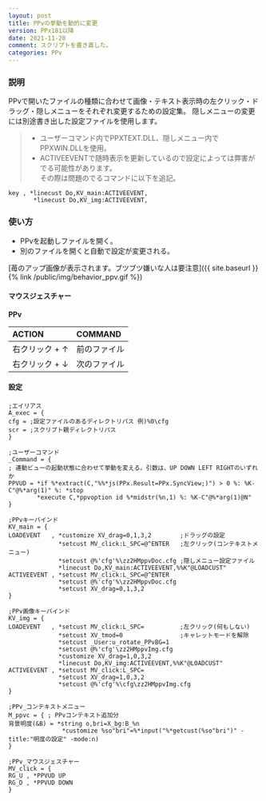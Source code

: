 ```yaml
---
layout: post
title: PPvの挙動を動的に変更
version: PPx181以降
date: 2021-11-20
comment: スクリプトを書き直した。
categories: PPv
---
```

### 説明
PPvで開いたファイルの種類に合わせて画像・テキスト表示時の左クリック・ドラッグ・隠しメニューをそれぞれ変更するための設定集。
隠しメニューの変更には別途書き出した設定ファイルを使用します。

> - ユーザーコマンド内でPPXTEXT.DLL、隠しメニュー内でPPXWIN.DLLを使用。
> - ACTIVEEVENTで随時表示を更新しているので設定によっては弊害がでる可能性があります。<BR>
  その際は問題のでるコマンドに以下を追記。

  ```clean
  key , *linecust Do,KV_main:ACTIVEEVENT,
         *linecust Do,KV_img:ACTIVEEVENT,
  ```

### 使い方
- PPvを起動しファイルを開く。
- 別のファイルを開くと自動で設定が変更される。

[苺のアップ画像が表示されます。ブツブツ嫌いな人は要注意]({{ site.baseurl }}{% link /public/img/behavior_ppv.gif %})

#### マウスジェスチャー
**PPv**

| ACTION        | COMMAND     |
|:-|:-|
| 右クリック + ↑ | 前のファイル |
| 右クリック + ↓ | 次のファイル |

#### 設定
```clean
;エイリアス
A_exec = {
cfg = ;設定ファイルのあるディレクトリパス 例)%0\cfg
scr = ;スクリプト親ディレクトリパス
}

;ユーザーコマンド
_Command = {
; 連動ビューの起動状態に合わせて挙動を変える。引数は、UP DOWN LEFT RIGHTのいずれか
PPVUD = *if %*extract(C,"%%*js(PPx.Result=PPx.SyncView;)") > 0 %: %K-C"@%*arg(1)" %: *stop
        *execute C,*ppvoption id %*midstr(%n,1) %: %K-C"@%*arg(1)@N"
}

;PPvキーバインド
KV_main = {
LOADEVENT   , *customize XV_drag=0,1,3,2        ;ドラッグの設定
              *setcust MV_click:L_SPC=@^ENTER   ;左クリック(コンテキストメニュー)
              *setcust @%'cfg'%\zz2HMppvDoc.cfg ;隠しメニュー設定ファイル
              *linecust Do,KV_main:ACTIVEEVENT,%%K"@LOADCUST"
ACTIVEEVENT , *setcust MV_click:L_SPC=@^ENTER
              *setcust @%'cfg'%\zz2HMppvDoc.cfg
              *setcust XV_drag=0,1,3,2
}

;PPv画像キーバインド
KV_img = {
LOADEVENT   , *setcust MV_click:L_SPC=          ;左クリック(何もしない)
              *setcust XV_tmod=0                ;キャレットモードを解除
              *setcust _User:u_rotate_PPvBG=1
              *setcust @%'cfg'\zz2HMppvImg.cfg
              *customize XV_drag=1,0,3,2
              *linecust Do,KV_img:ACTIVEEVENT,%%K"@LOADCUST"
ACTIVEEVENT , *setcust MV_click:L_SPC=
              *setcust XV_drag=1,0,3,2
              *setcust @%'cfg'%\cfg\zz2HMppvImg.cfg
}

;PPv_コンテキストメニュー
M_ppvc = { ; PPvコンテキスト追加分
背景明度(&B) = *string o,bri=X_bg:B_%n
               *customize %so"bri"=%*input("%*getcust(%so"bri")" -title:"明度の設定" -mode:n)
}

;PPv_マウスジェスチャー
MV_click = {
RG_U , *PPVUD UP
RG_D , *PPVUD DOWN
}
```
<BR>
<script src="https://gist.github.com/tar80/ae59cd088f97f507fb0217bf42828351.js"></script>

